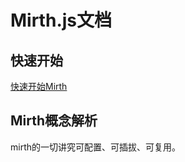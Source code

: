 # Mirth.js文档

## 快速开始

[快速开始Mirth](https://cmoblivion.github.io/#/quickstart)

## Mirth概念解析

mirth的一切讲究可配置、可插拔、可复用。
